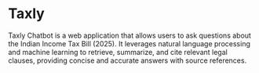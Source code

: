 # Taxly
Taxly Chatbot is a  web application that allows users to ask questions about the Indian Income Tax Bill (2025). It leverages natural language processing and machine learning to retrieve, summarize, and cite relevant legal clauses, providing concise and accurate answers with source references.
